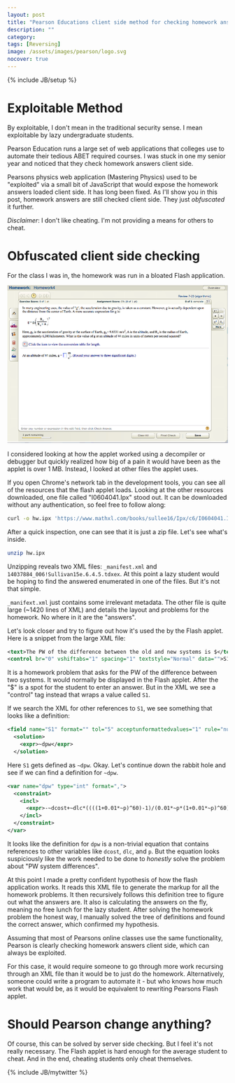 ```yaml
---
layout: post
title: "Pearson Educations client side method for checking homework answers"
description: ""
category: 
tags: [Reversing]
image: /assets/images/pearson/logo.svg
nocover: true
---
```

{% include JB/setup %}

# Exploitable Method

By exploitable, I don't mean in the traditional security sense.  I mean 
exploitable by lazy undergraduate students.

Pearson Education runs a large set of web applications that colleges use 
to automate their tedious ABET required courses.  I was stuck in one
my senior year and noticed that they check
homework answers client side.

Pearsons physics web application (Mastering Physics) used to be 
"exploited" via a small bit of JavaScript that would expose the homework answers loaded
client side.  It has long been fixed.  As I'll show you in this post, homework answers are still checked client side.  They
just *obfuscated* it further.

*Disclaimer*:  I don't like cheating.  I'm not providing a means for others to cheat.
<!--I'm-->
<!--just writing about how Pearson currently checks homework answers client side.-->

# Obfuscated client side checking

For the class I was in, the homework was run in a bloated Flash application.
 
![](/assets/images/pearson/flash-app.png)

I considered looking at how the applet
worked using a decompiler or debugger but quickly realized how big of a pain it would have been as
the applet is over 1 MB.  Instead, I looked at other files the applet uses.

If you open Chrome's network tab in the development tools, you can see all of the resources that
the flash applet loads.  Looking at the other resources downloaded, one file called "I0604041.Ipx" stood out.
It can be downloaded without any authentication,
so feel free to follow along:

```bash
curl -o hw.ipx 'https://www.mathxl.com/books/sullee16/Ipx/c6/I0604041.Ipx'
```

After a quick inspection, one can see that it is just a zip file.  Let's see what's inside.

```bash
unzip hw.ipx
```

Unzipping reveals two XML files: `_manifest.xml` and `14037884_006!Sullivan15e.6.4.5.tdxex`.
At this point a lazy student would be hoping to find the answered enumerated in one of the files.
But it's not that simple.

`_manifext.xml` just contains some irrelevant metadata.  The other file is quite
large (~1420 lines of XML) and details the layout and problems for the homework.  No where in it
are the "answers".


Let's look closer and try to figure out how it's used the by the Flash applet.  Here is a snippet
from the large XML file: 

```xml
<text>The PW of the difference between the old and new systems is $</text>
<control br="0" vshiftabs="1" spacing="1" textstyle="Normal" data="">S1</control>
```

It is a homework problem that asks for the PW of the difference between two systems.  It would normally be displayed
in the Flash applet.  After the "$" is a spot for the student to enter an answer.  But in the XML
we see a "control" tag instead that wraps a value called `S1`.

If we search the XML for other references to `S1`, we see something that looks like a definition:

```xml
<field name="S1" format="" tol="5" acceptunformattedvalues="1" rule="numeric">
  <solution>
    <expr>~dpw</expr>
  </solution>
```

Here `S1` gets defined as `~dpw`.  Okay.  Let's continue down the rabbit hole and see if we
can find a definition for `~dpw`.


```xml
<var name="dpw" type="int" format=",">
  <constraint>
    <incl>
      <expr>-~dcost+~dlc*((((1+0.01*~p)^60)-1)/(0.01*~p*(1+0.01*~p)^60))+~dmv/((1+0.01*~p)^60)</expr>
    </incl>
  </constraint>
</var>
```

It looks like the definition for `dpw` is a non-trivial equation that contains references to other variables like `dcost`, `dlc`, and `p`.
But the equation looks suspiciously like the work needed to be done to *honestly* solve the
problem about "PW system differences".

At this point I made a pretty confident hypothesis of how the flash application works.  It reads this XML file to 
generate the markup for all the homework problems.  It then recursively follows this definition tree to figure out what the
answers are.  It also is calculating the answers on the fly, meaning no free lunch for the lazy student.  After
solving the homework problem the honest way, I manually solved the tree of definitions and found the correct answer, which confirmed my hypothesis.

Assuming that most of Pearsons online classes use the same functionality, Pearson is clearly checking homework answers
client side, which can always be exploited.  

For this case, it would require someone to go through more work recursing through
an XML file than it would be to just do the homework.  Alternatively, someone could write a program to automate it -
but who knows how much work that would be, as it would be equivalent to rewriting Pearsons Flash applet.

# Should Pearson change anything?

Of course, this can be solved by server side checking.  But I feel it's not really necessary.  The Flash applet is hard enough
for the average student to cheat.  And in the end, cheating students only cheat themselves.



{% include JB/mytwitter %}
